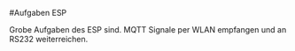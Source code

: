 #Aufgaben ESP

Grobe Aufgaben des ESP sind. MQTT Signale per WLAN empfangen und an RS232 weiterreichen.
